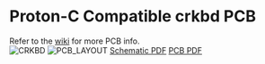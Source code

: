 # Proton-C Compatible crkbd PCB
Refer to the [wiki](https://github.com/ItsWaffIe/waffle_corne/wiki) for more PCB info.  
![CRKBD]()
![PCB_LAYOUT]()
[Schematic PDF]()
[PCB PDF]()
